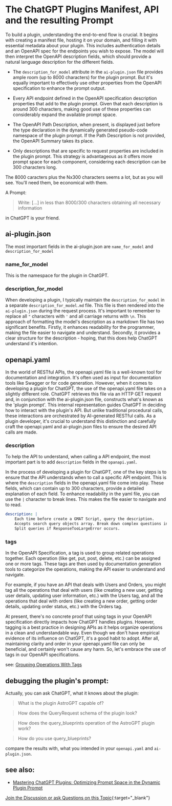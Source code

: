 # The ChatGPT Plugins Manifest, API and the resulting Prompt
To build a plugin, understanding the end-to-end flow is crucial. It begins with creating a manifest file, hosting it on your domain, and filling it with essential metadata about your plugin. This includes authentication details and an OpenAPI spec for the endpoints you wish to expose. The model will then interpret the OpenAPI description fields, which should provide a natural language description for the different fields.

* The `description_for_model` attribute in the `ai-plugin.json` file provides ample room (up to 8000 characters) for the plugin prompt. But it's equally important to effectively use other properties from the OpenAPI specification to enhance the prompt output.

* Every API endpoint defined in the OpenAPI specification description properties that add to the plugin prompt. Given that each description is around 300 characters, making good use of these properties can considerably expand the available prompt space.

* The OpenAPI Path Description, when present, is displayed just before the type declaration in the dynamically generated pseudo-code namespace of the plugin prompt. If the Path Description is not provided, the OpenAPI Summary takes its place.

* Only descriptions that are specific to request properties are included in the plugin prompt. This strategy is advantageous as it offers more prompt space for each component, considering each description can be 300 characters long.

The 8000 caracters plus the Nx300 characters seems a lot, but as you will see. You'll need them, be economical with them.

A Prompt:
> Write: [...] in less than 8000/300 characters obtaining all necessary information

in ChatGPT is your friend.
## ai-plugin.json
The most important fields in the ai-plugin.json are `name_for_model` and `description_for_model`
### name_for_model
This is the namespace for the plugin in ChatGPT.
### description_for_model
When developing a plugin, I typically maintain the `description_for_model` in a separate `description_for_model.md` file. This file is then rendered into the `ai-plugin.json` during the request process. It's important to remember to replace all `"` characters with `'` and all carriage returns with `\n`. This approach of formatting the model's description as a markdown file has two significant benefits. Firstly, it enhances readability for the programmer, making the file easier to navigate and understand. Secondly, it provides a clear structure for the description - hoping, that this does help ChatGPT understand it's intention.
## openapi.yaml
In the world of RESTful APIs, the openapi.yaml file is a well-known tool for documentation and integration. It's often used as input for documentation tools like Swagger or for code generation. However, when it comes to developing a plugin for ChatGPT, the use of the openapi.yaml file takes on a slightly different role. ChatGPT retrieves this file via an HTTP GET request and, in conjunction with the ai-plugin.json file, constructs what's known as the 'plugin prompt'. This internal representation guides ChatGPT in deciding how to interact with the plugin's API. But unlike traditional procedural calls, these interactions are orchestrated by AI-generated RESTful calls. As a plugin developer, it's crucial to understand this distinction and carefully craft the openapi.yaml and ai-plugin.json files to ensure the desired API calls are made.

### description
To help the API to understand, when calling a API endpoint, the most important part is to add `description` fields in the `opanapi.yaml`.

In the process of developing a plugin for ChatGPT, one of the key steps is to ensure that the API understands when to call a specific API endpoint. This is where the `description` fields in the openapi.yaml file come into play. These fields, which can contain up to 300 characters, provide a detailed explanation of each field. To enhance readability in the yaml file, you can use the `|` character to break lines. This makes the file easier to navigate and to read.
```yml
description: | 
    Each time before create a GMAT Script, query the description.
    Accepts search query objects array. Break down complex questions into sub-questions. 
    Split queries if ResponseTooLargeError occurs.
```
### tags
In the OpenAPI Specification, a tag is used to group related operations together. Each operation (like get, put, post, delete, etc.) can be assigned one or more tags. These tags are then used by documentation generation tools to categorize the operations, making the API easier to understand and navigate.

For example, if you have an API that deals with Users and Orders, you might tag all the operations that deal with users (like creating a new user, getting user details, updating user information, etc.) with the Users tag, and all the operations that deal with orders (like creating a new order, getting order details, updating order status, etc.) with the Orders tag.

At present, there's no concrete proof that using tags in your OpenAPI specification directly impacts how ChatGPT handles plugins. However, tagging is a best practice in designing APIs as it helps organize operations in a clean and understandable way. Even though we don't have empirical evidence of its influence on ChatGPT, it's a good habit to adopt. After all, maintaining clarity and order in your openapi.yaml file can only be beneficial, and certainly won't cause any harm. So, let's embrace the use of tags in our OpenAPI specifications.

see: [Grouping Operations With Tags](https://swagger.io/docs/specification/grouping-operations-with-tags/)

## debugging the plugin's prompt:
Actually, you can ask ChatGPT, what it knows about the plugin:
> What is the plugin AstroGPT capable of?

> How does the QueryRequest schema of the plugin look?

> How does the query_blueprints operation of the AstroGPT plugin work?

> How do you use query_blueprints?

compare the results with, what you intended in your `openapi.yaml` and `ai-plugin.json`.

## see also:
* [Mastering ChatGPT Plugins: Optimizing Prompt Space in the Dynamic Plugin Prompt](https://wfhbrian.com/mastering-chatgpt-plugins-plugin-prompt-space/)

[Join the Discussion or ask Questions on this Topic](https://github.com/thlandgraf/blog/discussions/categories/the-plugins-manifest-api-and-the-resulting-prompt){:target="_blank"}
